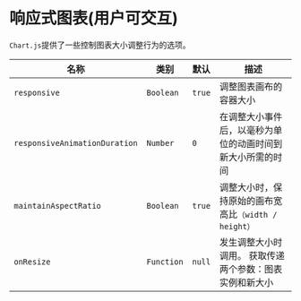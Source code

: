 # 响应式图表(用户可交互)


`Chart.js`提供了一些控制图表大小调整行为的选项。

| 名称 | 类别 | 默认 | 描述
| ---- | ---- | ------- | -----------
| `responsive` | `Boolean` | `true` | 调整图表画布的容器大小
| `responsiveAnimationDuration` | `Number` | `0` | 在调整大小事件后，以毫秒为单位的动画时间到新大小所需的时间
| `maintainAspectRatio` | `Boolean` | `true` |调整大小时，保持原始的画布宽高比`（width / height）`
| `onResize` | `Function` | `null` |发生调整大小时调用。 获取传递两个参数：图表实例和新大小